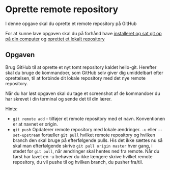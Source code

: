 # Oprette remote repository

I denne opgave skal du oprette et remote repository på GitHub

For at kunne lave opgaven skal du på forhånd have [installeret og sat git op på din computer](https://github.com/AspIT-Hanne/github#for-at-komme-igang) og [oprettet et lokalt repository](https://github.com/AspIT-Hanne/github/tree/master/Modul1-Oprette%20lokalt%20repository)


## Opgaven

Brug GitHub til at oprette et nyt tomt repository kaldet hello-git. Herefter skal du bruge de kommandoer, som GitHub selv giver dig umiddelbart efter oprettelsen, til at forbinde dit lokale repository med det nye remote repository. 

Når du har løst opgaven skal du tage et screenshot af de kommandoer du har skrevet i din terminal og sende det til din lærer.

Hints:
* `git remote add` - tilføjer et remote repository med et navn. Konventionen er at navnet er origin.
* `git push` Opdaterer remote repository med lokale ændringer. `-u` eller `--set-upstream` fortæller `git pull` hvilket remote repository og hvilken branch den skal bruge på efterfølgende pulls. His det ikke sættes nu så skal man efterfølgende skrive `git pull origin master` hver gang, i stedet for `git pull`, når ændringer skal hentes ned fra remote. Når du først har lavet en -u behøver du ikke længere skrive hvilket remote repository, du vil pushe til og hvilken branch, du pusher fra/til. 

